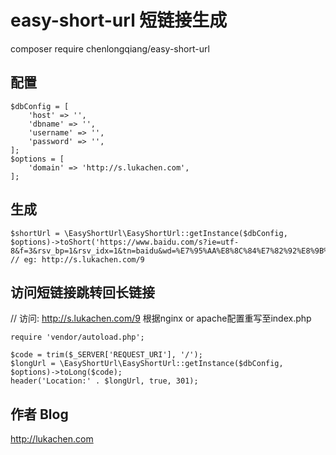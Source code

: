 # easy-short-url 短链接生成

composer require chenlongqiang/easy-short-url

## 配置
```
$dbConfig = [
    'host' => '',
    'dbname' => '',
    'username' => '',
    'password' => '',
];
$options = [
    'domain' => 'http://s.lukachen.com',
];
```

## 生成
```
$shortUrl = \EasyShortUrl\EasyShortUrl::getInstance($dbConfig, $options)->toShort('https://www.baidu.com/s?ie=utf-8&f=3&rsv_bp=1&rsv_idx=1&tn=baidu&wd=%E7%95%AA%E8%8C%84%E7%82%92%E8%9B%8B&oq=%25E7%2595%25AA%25E8%258C%2584%25E7%2582%2592%25E8%259B%258B&rsv_pq=85934537000db9aa&rsv_t=3f59xqFrSv6jrDyrT1OVxtG9CRa0wGzUDKU3UBOsxxQkzFQqY9rZWnBIvQQ&rqlang=cn&rsv_enter=0&prefixsug=%25E7%2595%25AA%25E8%258C%2584%25E7%2582%2592%25E8%259B%258B&rsp=0');
// eg: http://s.lukachen.com/9
```

## 访问短链接跳转回长链接
// 访问: http://s.lukachen.com/9 根据nginx or apache配置重写至index.php

```index.php
require 'vendor/autoload.php';

$code = trim($_SERVER['REQUEST_URI'], '/');
$longUrl = \EasyShortUrl\EasyShortUrl::getInstance($dbConfig, $options)->toLong($code);
header('Location:' . $longUrl, true, 301);
```

## 作者 Blog
http://lukachen.com